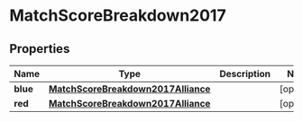 

# MatchScoreBreakdown2017

## Properties

Name | Type | Description | Notes
------------ | ------------- | ------------- | -------------
**blue** | [**MatchScoreBreakdown2017Alliance**](MatchScoreBreakdown2017Alliance.md) |  |  [optional]
**red** | [**MatchScoreBreakdown2017Alliance**](MatchScoreBreakdown2017Alliance.md) |  |  [optional]



